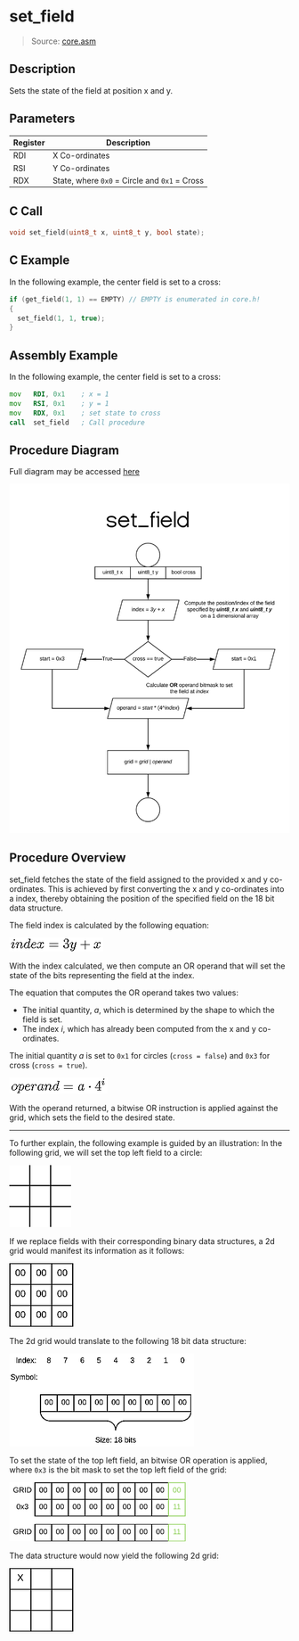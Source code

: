 # set_field
> Source: [core.asm](/src/core.asm)

## Description

Sets the state of the field at position x and y.

## Parameters
|Register|Description                                  |
|--------|---------------------------------------------|
|RDI     |X Co-ordinates                               |
|RSI     |Y Co-ordinates                               |
|RDX     |State, where `0x0` = Circle and `0x1` = Cross|

## C Call
```C
void set_field(uint8_t x, uint8_t y, bool state);
```

## C Example

In the following example, the center field is set to a cross:

```c
if (get_field(1, 1) == EMPTY) // EMPTY is enumerated in core.h!
{
  set_field(1, 1, true);
}
```

## Assembly Example

In the following example, the center field is set to a cross:


```asm
mov   RDI, 0x1    ; x = 1
mov   RSI, 0x1    ; y = 1
mov   RDX, 0x1    ; set state to cross
call  set_field   ; Call procedure
```

## Procedure Diagram

Full diagram may be accessed [here](https://www.lucidchart.com/documents/view/f5cf95c1-2975-4312-8273-2755f62b33bc)

![diagram](img/set_field.png)

## Procedure Overview

set_field fetches the state of the field assigned to the provided x and y co-ordinates. This is achieved by first converting the x and y co-ordinates into a index, thereby obtaining the position of the specified field on the 18 bit data structure.

The field index is calculated by the following equation:

![equation](img/index_equ.png)

With the index calculated, we then compute an OR operand that will set the state of the bits representing the field at the index.

The equation that computes the OR operand takes two values:

- The initial quantity, *a*, which is determined by the shape to which the field is set.
- The index *i*, which has already been computed from the x and y co-ordinates.

 The initial quantity *a* is set to `0x1` for circles (`cross = false`) and `0x3` for cross (`cross = true`).

![equation](img/set_field_equ.png)

With the operand returned, a bitwise OR instruction is applied against the grid, which sets the field to the desired state.

---

To further explain, the following example is guided by an illustration:
In the following grid, we will set the top left field to a circle:

![2d Grid](img/set_field_2d.png)

If we replace fields with their corresponding binary data structures, a 2d grid would manifest its information as it follows:

![2d Grid Data](img/set_field_2d_data.png)

The 2d grid would translate to the following 18 bit data structure:

![1d Grid Data](img/set_field_1d.png)

To set the state of the top left field, an bitwise OR operation is applied, where `0x3` is the bit mask to set the top left field of the grid:

![AND operation](img/set_field_or.png)

The data structure would now yield the following 2d grid:

![result](img/set_field_result.png)
